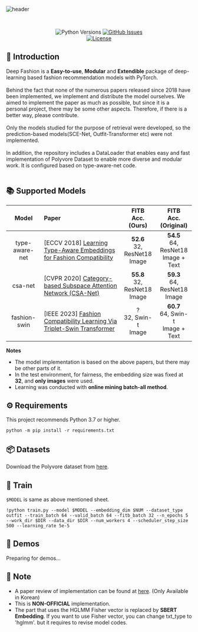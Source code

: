![header](https://capsule-render.vercel.app/api?type=rounded&height=200&color=gradient&customColorList=20&text=🧷%20Deep%20Fashion&fontSize=36&fontColor=FFFFFF&fontAlignY=45&desc=PyTorch%20implementation%20of%20deep-learning%20based%20fashion%20recommendation%20models&descSize=12&descAlignY=65)

<br>
<div align="center">

![Python Versions](https://img.shields.io/badge/python-3.7%20|%203.8%20|%203.9%20|%203.10-blue)
[![GitHub Issues](https://img.shields.io/github/issues/owj0421/DeepFashion.svg
)](https://github.com/owj0421/DeepFashion/issues)
<br>
[![License](https://img.shields.io/github/license/owj0421/DeepFashion.svg)](https://github.com/owj0421/DeepFashion/blob/master/LICENSE)

</div>


## 🤗 Introduction

Deep Fashion is a **Easy-to-use**, **Modular** and **Extendible** package of deep-learning based fashion recommendation models with PyTorch. <br><br>
Behind the fact that none of the numerous papers released since 2018 have been implemented, we implement and distribute the model ourselves. We aimed to implement the paper as much as possible, but since it is a personal project, there may be some other aspects. Therefore, if there is a better way, please contribute.<br><br>
Only the models studied for the purpose of retrieval were developed, so the prediction-based models(SCE-Net, Outfit-Transformer etc) were not implemented.
<br><br>
In addition, the repository includes a DataLoader that enables easy and fast implementation of Polyvore Dataset to enable more diverse and modular work. It is configured based on type-aware-net code.<br><br>

## 📚 Supported Models
<div align="center">

|Model|Paper|FITB<br>Acc.<br>(Ours)|FITB<br>Acc.<br>(Original)|
|:-:|:-|:-:|:-:|
|type-aware-net|[ECCV 2018] [Learning Type-Aware Embeddings for Fashion Compatibility](https://arxiv.org/abs/1803.09196)|**52.6**<br>32, ResNet18 <br>Image|**54.5**<br>64, ResNet18 <br>Image + Text|
|csa-net|[CVPR 2020] [Category-based Subspace Attention Network (CSA-Net)](https://arxiv.org/abs/1912.08967?ref=dl-staging-website.ghost.io)|**55.8**<br>32, ResNet18 <br>Image|**59.3**<br>64, ResNet18 <br>Image|
|fashion-swin|[IEEE 2023] [Fashion Compatibility Learning Via Triplet-Swin Transformer](https://ieeexplore.ieee.org/abstract/document/10105392)|?<br>32, Swin-t <br>Image|**60.7**<br>64, Swin-t <br>Image + Text|

</div>

**Notes**
 - The model implementation is based on the above papers, but there may be other parts of it.
 - In the test environment, for fairness, the embedding size was fixed at **32**, and **only images** were used.
 - Learning was conducted with **online mining batch-all method**.

## ⚙ Requirements
This project recommends Python 3.7 or higher.
```
python -m pip install -r requirements.txt
```

## 📦 Datasets
Download the Polyvore dataset from [here](https://github.com/xthan/polyvore-dataset?tab=readme-ov-file).


## 🧱 Train
`$MODEL` is same as above mentioned sheet.

```
!python train.py --model $MODEL --embedding_dim $NUM --dataset_type outfit --train_batch 64 --valid_batch 64 --fitb_batch 32 --n_epochs 5 --work_dir $DIR --data_dir $DIR --num_workers 4 --scheduler_step_size 500 --learning_rate 5e-5
```

## 🧶 Demos
Preparing for demos...

## 🔔 Note
- A paper review of implementation can be found at [here](). (Only Available in Korean)
- This is **NON-OFFICIAL** implementation.
- The part that uses the HGLMM Fisher vector is replaced by **SBERT Embedding**. If you want to use Fisher vector, you can change txt_type to 'hglmm'. but it requires to revise model codes.
